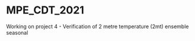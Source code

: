 # MPE_CDT_2021


Working on project 4 - Verification of 2 metre temperature (2mt) ensemble seasonal

